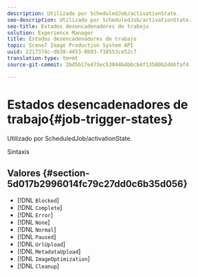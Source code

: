 ```yaml
---
description: Utilizado por ScheduledJob/activationState.
seo-description: Utilizado por ScheduledJob/activationState.
seo-title: Estados desencadenadores de trabajo
solution: Experience Manager
title: Estados desencadenadores de trabajo
topic: Scene7 Image Production System API
uuid: 2217374c-db38-4453-8b93-f10553ce52c7
translation-type: tm+mt
source-git-commit: 2bd5b17e473ec53844b4bbcb4f13580b2d6bfaf4

---
```



# Estados desencadenadores de trabajo{#job-trigger-states}

Utilizado por ScheduledJob/activationState.

Sintaxis

## Valores {#section-5d017b2996014fc79c27dd0c6b35d056}

* [!DNL `Blocked`]
* [!DNL `Complete`]
* [!DNL `Error`]
* [!DNL `None`]
* [!DNL `Normal`]
* [!DNL `Paused`]
* [!DNL `UrlUpload`]
* [!DNL `MetadataUpload`]
* [!DNL `ImageOptimization`]
* [!DNL `Cleanup`]

